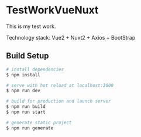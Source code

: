 # TestWorkVueNuxt

This is my test work.

Technology stack:
Vue2 + Nuxt2 + Axios + BootStrap

## Build Setup

```bash
# install dependencies
$ npm install

# serve with hot reload at localhost:3000
$ npm run dev

# build for production and launch server
$ npm run build
$ npm run start

# generate static project
$ npm run generate
```
